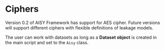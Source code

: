 # Ciphers

Version 0.2 of AISY Framework has support for AES cipher. Future versions will support different ciphers with flexible definitions of 
leakage models. 

The user can work with datasets as long as a **Dataset object** is created in the main script and set to the ```Aisy``` class.
